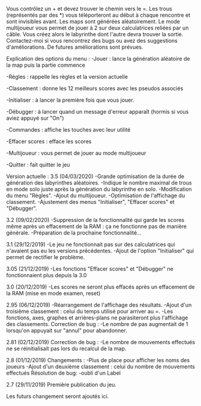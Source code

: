 Vous contrôlez un + et devez trouver le chemin vers le =. Les trous (représentés par des *) vous téléporteront au début à chaque rencontre et sont invisibles avant.
Les maps sont générées aléatoirement.
Le mode multijoueur vous permet de jouer à 2 sur deux calculatrices reliées par un câble. Vous créez alors le labyrinthe dont l'autre devra trouver la sortie.
Contactez-moi si vous rencontrez des bugs ou avez des suggestions d'améliorations. De futures améliorations sont prévues.

Explication des options du menu :
-Jouer : lance la génération aléatoire de la map puis la partie commence

-Règles : rappelle les règles et la version actuelle

-Classement : donne les 12 meilleurs scores avec les pseudos associés

-Initialiser : à lancer la première fois que vous jouer.

-Débugger : à lancer quand un message d'erreur apparaît (hormis si vous aviez appuyé sur "On")

-Commandes : affiche les touches avec leur utilité

-Effacer scores : efface les scores

-Multijoueur : vous permet de jouer au mode multijoueur

-Quitter : fait quitter le jeu

Version actuelle : 3.5 (04/03/2020)
-Grande optimisation de la durée de génération des labyrinthes aléatoires.
-Indique le nombre maximal de trous en mode solo juste après la génération du labyrinthe en solo.
-Modification du menu "Règles".
-Ajout du multijoueur.
-Optimisation de l'affichage du classement.
-Ajustement des menus "Initialiser", "Effacer scores" et "Débugger".


3.2 (09/02/2020)
-Suppression de la fonctionnalité qui garde les scores même après un effacement de la RAM : ça ne fonctionne pas de manière générale.
-Préparation de la prochaine fonctionnalité...

3.1 (29/12/2019)
-Le jeu ne fonctionnait pas sur des calculatrices qui n'avaient pas eu les versions précédentes.
-Ajout de l'option "Initialiser" qui permet de rectifier le problème.

3.05 (21/12/2019)
-Les fonctions "Effacer scores" et "Débugger" ne fonctionnaient plus depuis la 3.0

3.0 (20/12/2019)
-Les scores ne seront plus effacés après un effacement de la RAM (mise en mode examen, reset)

2.95 (06/12/2019)
-Réarrangement de l'affichage des résultats.
-Ajout d'un troisième classement : celui du temps utilisé pour arriver au =.
-Les fonctions, axes, graphes et arrières-plans ne parasiteront plus l'affichage des classements.
Correction de bug :
-Le nombre de pas augmentait de 1 lorsqu'on appuyait sur "annul" pour abandonner.

2.81 (02/12/2019)
Correction de bug :
-Le nombre de mouvements effectués ne se réinitialisait pas lors du recalcul de la map.

2.8 (01/12/2019)
Changements :
-Plus de place pour afficher les noms des joueurs
-Ajout d'un deuxième classement : celui du nombre de mouvements effectués
Résolution de bug:
-oubli d'un Label

2.7 (29/11/2019)
Première publication du jeu.

Les futurs changement seront ajoutés ici.
